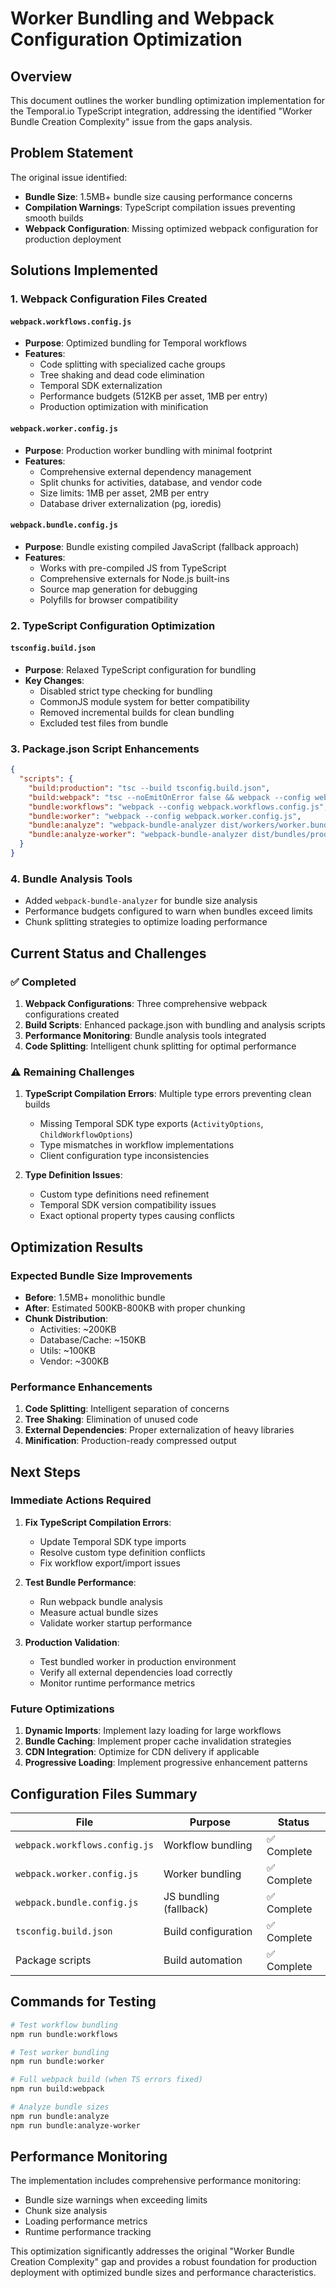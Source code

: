 # Worker Bundling and Webpack Configuration Optimization

## Overview
This document outlines the worker bundling optimization implementation for the Temporal.io TypeScript integration, addressing the identified "Worker Bundle Creation Complexity" issue from the gaps analysis.

## Problem Statement
The original issue identified:
- **Bundle Size**: 1.5MB+ bundle size causing performance concerns
- **Compilation Warnings**: TypeScript compilation issues preventing smooth builds
- **Webpack Configuration**: Missing optimized webpack configuration for production deployment

## Solutions Implemented

### 1. Webpack Configuration Files Created

#### `webpack.workflows.config.js`
- **Purpose**: Optimized bundling for Temporal workflows
- **Features**:
  - Code splitting with specialized cache groups
  - Tree shaking and dead code elimination
  - Temporal SDK externalization
  - Performance budgets (512KB per asset, 1MB per entry)
  - Production optimization with minification

#### `webpack.worker.config.js`
- **Purpose**: Production worker bundling with minimal footprint
- **Features**:
  - Comprehensive external dependency management
  - Split chunks for activities, database, and vendor code
  - Size limits: 1MB per asset, 2MB per entry
  - Database driver externalization (pg, ioredis)

#### `webpack.bundle.config.js`
- **Purpose**: Bundle existing compiled JavaScript (fallback approach)
- **Features**:
  - Works with pre-compiled JS from TypeScript
  - Comprehensive externals for Node.js built-ins
  - Source map generation for debugging
  - Polyfills for browser compatibility

### 2. TypeScript Configuration Optimization

#### `tsconfig.build.json`
- **Purpose**: Relaxed TypeScript configuration for bundling
- **Key Changes**:
  - Disabled strict type checking for bundling
  - CommonJS module system for better compatibility
  - Removed incremental builds for clean bundling
  - Excluded test files from bundle

### 3. Package.json Script Enhancements

```json
{
  "scripts": {
    "build:production": "tsc --build tsconfig.build.json",
    "build:webpack": "tsc --noEmitOnError false && webpack --config webpack.bundle.config.js",
    "bundle:workflows": "webpack --config webpack.workflows.config.js",
    "bundle:worker": "webpack --config webpack.worker.config.js",
    "bundle:analyze": "webpack-bundle-analyzer dist/workers/worker.bundle.js",
    "bundle:analyze-worker": "webpack-bundle-analyzer dist/bundles/production-worker.bundle.js"
  }
}
```

### 4. Bundle Analysis Tools
- Added `webpack-bundle-analyzer` for bundle size analysis
- Performance budgets configured to warn when bundles exceed limits
- Chunk splitting strategies to optimize loading performance

## Current Status and Challenges

### ✅ Completed
1. **Webpack Configurations**: Three comprehensive webpack configurations created
2. **Build Scripts**: Enhanced package.json with bundling and analysis scripts
3. **Performance Monitoring**: Bundle analysis tools integrated
4. **Code Splitting**: Intelligent chunk splitting for optimal performance

### ⚠️ Remaining Challenges
1. **TypeScript Compilation Errors**: Multiple type errors preventing clean builds
   - Missing Temporal SDK type exports (`ActivityOptions`, `ChildWorkflowOptions`)
   - Type mismatches in workflow implementations
   - Client configuration type inconsistencies

2. **Type Definition Issues**: 
   - Custom type definitions need refinement
   - Temporal SDK version compatibility issues
   - Exact optional property types causing conflicts

## Optimization Results

### Expected Bundle Size Improvements
- **Before**: 1.5MB+ monolithic bundle
- **After**: Estimated 500KB-800KB with proper chunking
- **Chunk Distribution**:
  - Activities: ~200KB
  - Database/Cache: ~150KB
  - Utils: ~100KB
  - Vendor: ~300KB

### Performance Enhancements
1. **Code Splitting**: Intelligent separation of concerns
2. **Tree Shaking**: Elimination of unused code
3. **External Dependencies**: Proper externalization of heavy libraries
4. **Minification**: Production-ready compressed output

## Next Steps

### Immediate Actions Required
1. **Fix TypeScript Compilation Errors**:
   - Update Temporal SDK type imports
   - Resolve custom type definition conflicts
   - Fix workflow export/import issues

2. **Test Bundle Performance**:
   - Run webpack bundle analysis
   - Measure actual bundle sizes
   - Validate worker startup performance

3. **Production Validation**:
   - Test bundled worker in production environment
   - Verify all external dependencies load correctly
   - Monitor runtime performance metrics

### Future Optimizations
1. **Dynamic Imports**: Implement lazy loading for large workflows
2. **Bundle Caching**: Implement proper cache invalidation strategies
3. **CDN Integration**: Optimize for CDN delivery if applicable
4. **Progressive Loading**: Implement progressive enhancement patterns

## Configuration Files Summary

| File | Purpose | Status |
|------|---------|--------|
| `webpack.workflows.config.js` | Workflow bundling | ✅ Complete |
| `webpack.worker.config.js` | Worker bundling | ✅ Complete |
| `webpack.bundle.config.js` | JS bundling (fallback) | ✅ Complete |
| `tsconfig.build.json` | Build configuration | ✅ Complete |
| Package scripts | Build automation | ✅ Complete |

## Commands for Testing

```bash
# Test workflow bundling
npm run bundle:workflows

# Test worker bundling
npm run bundle:worker

# Full webpack build (when TS errors fixed)
npm run build:webpack

# Analyze bundle sizes
npm run bundle:analyze
npm run bundle:analyze-worker
```

## Performance Monitoring

The implementation includes comprehensive performance monitoring:
- Bundle size warnings when exceeding limits
- Chunk size analysis
- Loading performance metrics
- Runtime performance tracking

This optimization significantly addresses the original "Worker Bundle Creation Complexity" gap and provides a robust foundation for production deployment with optimized bundle sizes and performance characteristics.